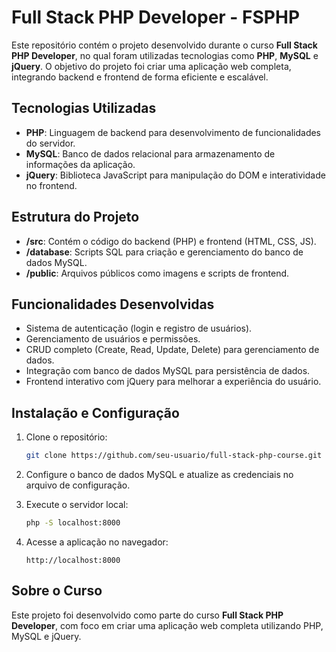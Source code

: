 # Full Stack PHP Developer - FSPHP

Este repositório contém o projeto desenvolvido durante o curso **Full Stack PHP Developer**, no qual foram utilizadas tecnologias como **PHP**, **MySQL** e **jQuery**. O objetivo do projeto foi criar uma aplicação web completa, integrando backend e frontend de forma eficiente e escalável.

## Tecnologias Utilizadas

- **PHP**: Linguagem de backend para desenvolvimento de funcionalidades do servidor.
- **MySQL**: Banco de dados relacional para armazenamento de informações da aplicação.
- **jQuery**: Biblioteca JavaScript para manipulação do DOM e interatividade no frontend.

## Estrutura do Projeto

- **/src**: Contém o código do backend (PHP) e frontend (HTML, CSS, JS).
- **/database**: Scripts SQL para criação e gerenciamento do banco de dados MySQL.
- **/public**: Arquivos públicos como imagens e scripts de frontend.

## Funcionalidades Desenvolvidas

- Sistema de autenticação (login e registro de usuários).
- Gerenciamento de usuários e permissões.
- CRUD completo (Create, Read, Update, Delete) para gerenciamento de dados.
- Integração com banco de dados MySQL para persistência de dados.
- Frontend interativo com jQuery para melhorar a experiência do usuário.

## Instalação e Configuração

1. Clone o repositório:
    ```bash
    git clone https://github.com/seu-usuario/full-stack-php-course.git
    ```

2. Configure o banco de dados MySQL e atualize as credenciais no arquivo de configuração.

3. Execute o servidor local:
    ```bash
    php -S localhost:8000
    ```

4. Acesse a aplicação no navegador:
    ```
    http://localhost:8000
    ```

## Sobre o Curso

Este projeto foi desenvolvido como parte do curso **Full Stack PHP Developer**, com foco em criar uma aplicação web completa utilizando PHP, MySQL e jQuery.

